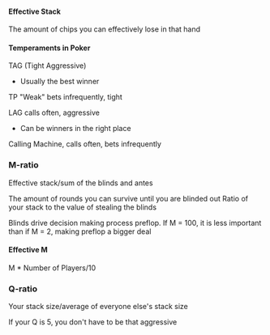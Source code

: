 #### Effective Stack
The amount of chips you can effectively lose in that hand

#### Temperaments in Poker
TAG (Tight Aggressive)
- Usually the best winner

TP "Weak" bets infrequently, tight

LAG calls often, aggressive
- Can be winners in the right place

Calling Machine, calls often, bets infrequently


### M-ratio
Effective stack/sum of the blinds and antes

The amount of rounds you can survive until you are blinded out
Ratio of your stack to the value of stealing the blinds

Blinds drive decision making process preflop.
If M = 100, it is less important than if M = 2, making preflop a bigger deal

#### Effective M
M * Number of Players/10

### Q-ratio
Your stack size/average of everyone else's stack size

If your Q is 5, you don't have to be that aggressive

